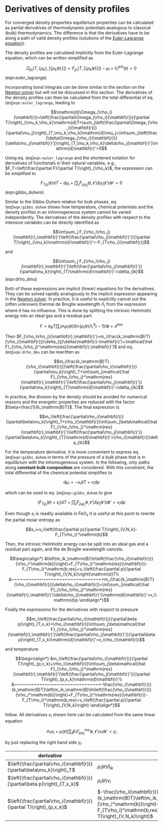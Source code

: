 # Derivatives of density profiles
For converged density properties equilibrium properties can be calculated as partial derivatives of thermodynamic potentials analogous to classical (bulk) thermodynamics. The difference is that the derivatives have to be along a path of valid density profiles (solutions of the [Euler-Lagrange equation](euler_lagrange_equation.md)).

The density profiles are calculated implicitly from the Euler-Lagrange equation, which can be written simplified as

$$\Omega_{\rho_i}(T,\lbrace\mu_k\rbrace,[\lbrace\rho_k(\mathbf{r})\rbrace])=F_{\rho_i}(T,[\lbrace\rho_k(\mathbf{r})\rbrace])-\mu_i+V_i^\mathrm{ext}(\mathbf{r})=0$$ (eqn:euler_lagrange)

Incorporating bond integrals can be done similar to the section on the [Newton solver](solver.md) but will not be discussed in this section. The derivatives of the density profiles can then be calculated from the total differential of eq. {eq}`eqn:euler_lagrange`, leading to

$$\mathrm{d}\Omega_{\rho_i}(\mathbf{r})=\left(\frac{\partial\Omega_{\rho_i}(\mathbf{r})}{\partial T}\right)_{\mu_k,\rho_k}\mathrm{d}T+\sum_j\left(\frac{\partial\Omega_{\rho_i}(\mathbf{r})}{\partial\mu_j}\right)_{T,\mu_k,\rho_k}\mathrm{d}\mu_j+\int\sum_j\left(\frac{\delta\Omega_{\rho_i}(\mathbf{r})}{\delta\rho_j(\mathbf{r}')}\right)_{T,\mu_k,\rho_k}\delta\rho_j(\mathbf{r}')\mathrm{d}\mathbf{r}'=0$$

Using eq. {eq}`eqn:euler_lagrange` and the shortened notation for derivatives of functionals in their natural variables, e.g., $F_T=\left(\frac{\partial F}{\partial T}\right)_{\rho_k}$, the expression can be simplified to

$$F_{T\rho_i}(\mathbf{r})\mathrm{d}T-\mathrm{d}\mu_i+\int\sum_j F_{\rho_i\rho_j}(\mathbf{r},\mathbf{r}')\delta\rho_j(\mathbf{r}')\mathrm{d}\mathbf{r}'=0$$ (eqn:gibbs_duhem)

Similar to the Gibbs-Duhem relation for bulk phases, eq. {eq}`eqn:gibbs_duhem` shows how temperature, chemical potentials and the density profiles in an inhomogeneous system cannot be varied independently. The derivatives of the density profiles with respect to the intensive variables can be directly identified as

$$\int\sum_j F_{\rho_i\rho_j}(\mathbf{r},\mathbf{r}')\left(\frac{\partial\rho_j(\mathbf{r}')}{\partial T}\right)_{\mu_k}\mathrm{d}\mathbf{r}'=-F_{T\rho_i}(\mathbf{r})$$

and

$$\int\sum_j F_{\rho_i\rho_j}(\mathbf{r},\mathbf{r}')\left(\frac{\partial\rho_j(\mathbf{r}')}{\partial\mu_k}\right)_{T}\mathrm{d}\mathbf{r}'=\delta_{ik}$$ (eqn:drho_dmu)

Both of these expressions are implicit (linear) equations for the derivatives. They can be solved rapidly analogously to the implicit expression appearing in the [Newton solver](solver.md). In practice, it is useful to explicitly cancel out the (often unknown) thermal de Broglie wavelength $\Lambda_i$ from the expression where it has no influence. This is done by splitting the intrinsic Helmholtz energy into an ideal gas and a residual part.

$$F=k_\mathrm{B}T\int\sum_im_i\rho_i(\mathbf{r})\left(\ln\left(\rho_i(\mathbf{r})\Lambda_i^3\right)-1\right)\mathrm{d}\mathbf{r}+\mathcal{\hat F}^\mathrm{res}$$

Then $F_{\rho_i\rho_j}(\mathbf{r},\mathbf{r}')=m_i\frac{k_\mathrm{B}T}{\rho_i(\mathbf{r})}\delta_{ij}\delta(\mathbf{r}-\mathbf{r}')+\mathcal{\hat F}_{\rho_i\rho_j}^\mathrm{res}(\mathbf{r},\mathbf{r}')$ and eq. {eq}`eqn:drho_dmu` can be rewritten as

$$m_i\frac{k_\mathrm{B}T}{\rho_i(\mathbf{r})}\left(\frac{\partial\rho_i(\mathbf{r})}{\partial\mu_k}\right)_T+\int\sum_j\mathcal{\hat F}_{\rho_i\rho_j}^\mathrm{res}(\mathbf{r},\mathbf{r}')\left(\frac{\partial\rho_j(\mathbf{r}')}{\partial\mu_k}\right)_{T}\mathrm{d}\mathbf{r}'=\delta_{ik}$$

In practice, the division by the density should be avoided for numerical reasons and the energetic properties are reduced with the factor $\beta=\frac{1}{k_\mathrm{B}T}$. The final expression is

$$m_i\left(\frac{\partial\rho_i(\mathbf{r})}{\partial\beta\mu_k}\right)_T+\rho_i(\mathbf{r})\int\sum_j\beta\mathcal{\hat F}_{\rho_i\rho_j}^\mathrm{res}(\mathbf{r},\mathbf{r}')\left(\frac{\partial\rho_j(\mathbf{r}')}{\partial\beta\mu_k}\right)_{T}\mathrm{d}\mathbf{r}'=\rho_i(\mathbf{r})\delta_{ik}$$

For the temperature derivative, it is more convenient to express eq. {eq}`eqn:gibbs_duhem` in terms of the pressure of a bulk phase that is in equilibrium with the inhomogeneous system. In the following, only paths along **constant bulk composition** are considered. With this constraint, the total differential of the chemical potential simplifies to

$$\mathrm{d}\mu_i=-s_i\mathrm{d}T+v_i\mathrm{d}p$$

which can be used in eq. {eq}`eqn:gibbs_duhem` to give

$$\left(F_{T\rho_i}(\mathbf{r})+s_i\right)\mathrm{d}T+\int\sum_j F_{\rho_i\rho_j}(\mathbf{r},\mathbf{r}')\delta\rho_j(\mathbf{r}')\mathrm{d}\mathbf{r}'=v_i\mathrm{d}p$$

Even though $s_i$ is readily available in $\text{FeO}_\text{s}$ it is useful at this point to rewrite the partial molar entropy as

$$s_i=v_i\left(\frac{\partial p}{\partial T}\right)_{V,N_k}-F_{T\rho_i}^\mathrm{b}$$

Then, the intrinsic Helmholtz energy can be split into an ideal gas and a residual part again, and the de Broglie wavelength cancels.

$$\begin{align*}
&\left(m_ik_\mathrm{B}\ln\left(\frac{\rho_i(\mathbf{r})}{\rho_i^\mathrm{b}}\right)+F_{T\rho_i}^\mathrm{res}(\mathbf{r})-F_{T\rho_i}^\mathrm{b,res}+v_i\left(\frac{\partial p}{\partial T}\right)_{V,N_k}\right)\mathrm{d}T\\
&~~~~~~~~~~~~~~~~~~~~~~~~~~~~~~~~+m_i\frac{k_\mathrm{B}T}{\rho_i(\mathbf{r})}\delta\rho_i(\mathbf{r})+\int\sum_j\mathcal{\hat F}_{\rho_i\rho_j}^\mathrm{res}(\mathbf{r},\mathbf{r}')\delta\rho_j(\mathbf{r}')\mathrm{d}\mathbf{r}'=v_i\mathrm{d}p
\end{align*}$$

Finally the expressions for the derivatives with respect to pressure

$$m_i\left(\frac{\partial\rho_i(\mathbf{r})}{\partial\beta p}\right)_{T,x_k}+\rho_i(\mathbf{r})\int\sum_j\beta\mathcal{\hat F}_{\rho_i\rho_j}^\mathrm{res}(\mathbf{r},\mathbf{r}')\left(\frac{\partial\rho_j(\mathbf{r}')}{\partial\beta p}\right)_{T,x_k}\mathrm{d}\mathbf{r}'=v_i\rho_i(\mathbf{r})$$

and temperature

$$\begin{align*}
&m_i\left(\frac{\partial\rho_i(\mathbf{r})}{\partial T}\right)_{p,x_k}+\rho_i(\mathbf{r})\int\sum_j\beta\mathcal{\hat F}_{\rho_i\rho_j}^\mathrm{res}(\mathbf{r},\mathbf{r}')\left(\frac{\partial\rho_j(\mathbf{r}')}{\partial T}\right)_{p,x_k}\mathrm{d}\mathbf{r}'\\
&~~~~~~~~~~~~~~~~~~~~~~~~~~~~~~=-\frac{\rho_i(\mathbf{r})}{k_\mathrm{B}T}\left(m_ik_\mathrm{B}\ln\left(\frac{\rho_i(\mathbf{r})}{\rho_i^\mathrm{b}}\right)+F_{T\rho_i}^\mathrm{res}(\mathbf{r})-F_{T\rho_i}^\mathrm{b,res}+v_i\left(\frac{\partial p}{\partial T}\right)_{V,N_k}\right)
\end{align*}$$

follow. All derivatives $x_i$ shown here can be calculated from the same linear equation

$$m_ix_i+\rho_i(\mathbf{r})\int\sum_j\beta\mathcal{\hat F}_{\rho_i\rho_j}^\mathrm{res}(\mathbf{r},\mathbf{r}')x_i\mathrm{d}\mathbf{r}'=y_i$$

by just replacing the right hand side $y_i$.

|derivative|right hand side|
|-|-|
|$\left(\frac{\partial\rho_i(\mathbf{r})}{\partial\beta\mu_k}\right)_T$|$\rho_i(\mathbf{r})\delta_{ik}$|
|$\left(\frac{\partial\rho_i(\mathbf{r})}{\partial\beta p}\right)_{T,x_k}$|$\rho_i(\mathbf{r})v_i$|
|$\left(\frac{\partial\rho_i(\mathbf{r})}{\partial T}\right)_{p,x_k}$|$-\frac{\rho_i(\mathbf{r})}{k_\mathrm{B}T}\left(m_ik_\mathrm{B}\ln\left(\frac{\rho_i(\mathbf{r})}{\rho_i^\mathrm{b}}\right)+F_{T\rho_i}^\mathrm{res}(\mathbf{r})-F_{T\rho_i}^\mathrm{b,res}+v_i\left(\frac{\partial p}{\partial T}\right)_{V,N_k}\right)$|